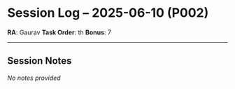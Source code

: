 # Session Log – 2025-06-10 (P002)

**RA**: Gaurav
**Task Order**: th
**Bonus**: 7

---

## Session Notes

_No notes provided_